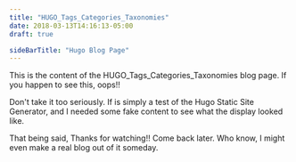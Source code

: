 ```yaml
---
title: "HUGO_Tags_Categories_Taxonomies"
date: 2018-03-13T14:16:13-05:00
draft: true

sideBarTitle: "Hugo Blog Page"
---
```


This is the content of the HUGO_Tags_Categories_Taxonomies blog page.
If you happen to see this, oops!!

Don't take it too seriously. If is simply a test of the Hugo Static Site Generator, and I needed some fake content to see what the display looked like.

That being said, Thanks for watching!! Come back later. Who know, I might even make a real blog out of it someday.

<!--more-->